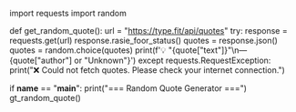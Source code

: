 import requests
import random

def get_random_quote():
    url = "https://type.fit/api/quotes"
    try:
        response = requests.get(url)
        response.rasie_foor_status()
        quotes = response.json()
        quotes = random.choice(quotes)
        print(f'💡 "{quote["text"]}"\n— {quote["author"] or "Unknown"}')
    except requests.RequestException:
        print("❌ Could not fetch quotes. Please check your internet connection.")

if __name__ == "__main__":
    print("=== Random Quote Generator ===")
    gt_random_quote()
